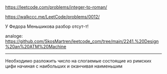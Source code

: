 https://leetcode.com/problems/integer-to-roman/

https://walkccc.me/LeetCode/problems/0012/

У Федора Меньшикова разбор отсут-т!

analoge: https://github.com/SkosMartren/leetcode_com/tree/main/2241.%20Design%20an%20ATM%20Machine
____________

Необходимо разложить число на слогаемые состоящие из римских цифи начиная с наибольших и оканчивая наименьшим

<!-- This is commented out. -->
